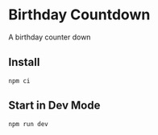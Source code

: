# Birthday Countdown

A birthday counter down

## Install

```
npm ci
```


## Start in Dev Mode

```
npm run dev
```
